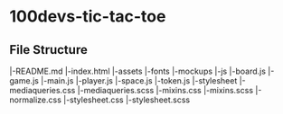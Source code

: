 # 100devs-tic-tac-toe

## File Structure

|-README.md
|-index.html
  |-assets
    |-fonts
    |-mockups
  |-js
    |-board.js
    |-game.js
    |-main.js
    |-player.js
    |-space.js
    |-token.js
  |-stylesheet
    |-mediaqueries.css
    |-mediaqueries.scss
    |-mixins.css
    |-mixins.scss
    |-normalize.css
    |-stylesheet.css
    |-stylesheet.scss